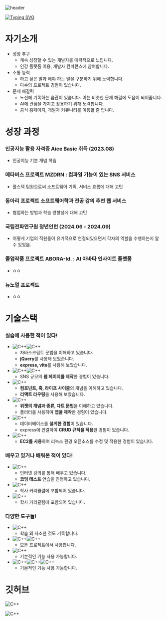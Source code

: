 ![header](https://capsule-render.vercel.app/api?type=waving&color=gradient&height=300&section=header&text=GitHub_Portfolio&fontSize=70&animation=fadeIn)

[![Typing SVG](https://readme-typing-svg.demolab.com?font=Fira+Code&size=25&pause=1000&color=0FA1F7&center=true&vCenter=true&width=800&lines=%22%EC%96%B4%EB%A0%A4%EC%9B%80%EC%97%90+%EB%8F%84%EC%A0%84%ED%95%98%EB%8A%94+%EA%B0%9C%EB%B0%9C%EC%9E%90+%EA%B9%80%EC%83%81%EA%B7%A0%EC%9E%85%EB%8B%88%EB%8B%A4.%22)](https://git.io/typing-svg)

##
# 자기소개

- 성장 추구
    - 계속 성장할 수 있는 개발자를 매력적으로 느낍니다.
    - 인강 플랫폼 이용, 개발자 컨퍼런스에 참여합니다.
- 소통 능력
    - 하고 싶은 말과 해야 하는 말을 구분하기 위해 노력합니다.
    - 다수의 프로젝트 경험이 있습니다.
- 문제 해결력
    - 노션에 기록하는 습관이 있습니다. 
    이는 비슷한 문제 해결에 도움이 되어줍니다.
    - AI에 관심을 가지고 활용하기 위해 노력합니다.
    - 공식 홈페이지, 개발자 커뮤니티를 이용할 줄 압니다.

##
# 성장 과정
### 인공지능 활용 자격증 Aice Basic 취득 (2023.08)
- 인공지능 기본 개념 학습 
### 메타버스 프로젝트 MZDRN : 컴파일 기능이 있는 SNS 서비스
- 풀스택 팀원으로써 소프트웨어 기획, 서비스 흐름에 대해 고민   
### 동아리 프로젝트 소프트웨어학과 전공 강의 추천 웹 서비스
- 협업하는 방법과 학습 방향성에 대해 고민     
### 국립전파연구원 청년인턴 (2024.06 - 2024.09)
- 어떻게 기업의 직원들이 유기적으로 연결되있으면서 각자의 역할을 수행하는지 알 수 있었음.
### 졸업작품 프로젝트 ABORA-Id. : AI 아바타 인사이트 플랫폼
- ㅇㅇ 
### 뉴노멀 프로젝트
- ㅇㅇ 

##
# 기술스택

### 실습에 사용한 적이 있다!
- ![C++](https://img.shields.io/badge/JavaScript-F7DF1E?style=for-the-badge&logo=JavaScript&logoColor=white)![C++](https://img.shields.io/badge/Node.js-43853D?style=for-the-badge&logo=node.js&logoColor=white)
    - 자바스크립트 문법을 이해하고 있습니다.
    - **jQuery**를 사용해 보았습니다.
    - **express, vite**를 사용해 보았습니다.
- ![C++](https://img.shields.io/badge/HTML5-E34F26?style=for-the-badge&logo=html5&logoColor=white)![C++](https://img.shields.io/badge/CSS3-1572B6?style=for-the-badge&logo=css3&logoColor=white)
    - SNS 규모의 **웹 페이지를 제작**한 경험이 있습니다.
- ![C++](https://img.shields.io/badge/React-20232A?style=for-the-badge&logo=react&logoColor=61DAFB)
    - **컴포넌트, 훅, 라이프 사이클**의 개념을 이해하고 있습니다.
    - **리액트 라우팅**을 사용해 보았습니다.
- ![C++](https://img.shields.io/badge/Flutter-02569B?style=for-the-badge&logo=flutter&logoColor=white)
    - **위젯의 개념과 종류, 다트 문법**을 이해하고 있습니다.
    - 플러터를 사용하여 **앱을 제작**한 경험이 있습니다.
- ![C++](https://img.shields.io/badge/MySQL-00000F?style=for-the-badge&logo=mysql&logoColor=white)
    - 데이터베이스를 **설계한 경험**이 있습니다.
    - express에 연결하여 **CRUD 규칙을 적용**한 경험이 있습니다.
- ![C++](https://img.shields.io/badge/Amazon_AWS-232F3E?style=for-the-badge&logo=amazon-aws&logoColor=white)
    - **EC2를 사용**하여 리눅스 환경 오픈소스를 수정 및 적용한 경험이 있습니다.

### 배우고 있거나 배워본 적이 있다!

- ![C++](https://img.shields.io/badge/Java-ED8B00?style=for-the-badge&logo=openjdk&logoColor=white)
    - 인터넷 강의를 통해 배우고 있습니다.
    - **코딩 테스트** 연습을 진행하고 있습니다.
- ![C++](https://img.shields.io/badge/Python-3776AB?style=for-the-badge&logo=python&logoColor=white)
    - 학사 커리큘럼에 포함되어 있습니다.
- ![C++](https://img.shields.io/badge/C-00599C?style=for-the-badge&logo=c&logoColor=white)
    - 학사 커리큘럼에 포함되어 있습니다.

### 다양한 도구들!

- ![C++](https://img.shields.io/badge/Notion-000000?style=for-the-badge&logo=notion&logoColor=white)
    - 학습 외 사소한 것도 기록합니다.
- ![C++](https://img.shields.io/badge/GIT-E44C30?style=for-the-badge&logo=git&logoColor=white)![C++](https://img.shields.io/badge/GitHub-100000?style=for-the-badge&logo=github&logoColor=white)
    - 모든 프로젝트에서 사용합니다.
- ![C++](https://img.shields.io/badge/Figma-F24E1E?style=for-the-badge&logo=figma&logoColor=white)
    - 기본적인 기능 사용 가능합니다.
- ![C++](https://img.shields.io/badge/Slack-4A154B?style=for-the-badge&logo=slack&logoColor=white)![C++](https://img.shields.io/badge/Discord-7289DA?style=for-the-badge&logo=discord&logoColor=white)![C++](https://img.shields.io/badge/Zoom-2D8CFF?style=for-the-badge&logo=zoom&logoColor=white)
    - 기본적인 기능 사용 가능합니다.
  
##
# 깃허브 
![C++](https://github-readme-stats.vercel.app/api?username=sanggyoon&theme=blue-green)

![C++](https://github-readme-stats.vercel.app/api/top-langs/?username=sanggyoon&theme=blue-green)
